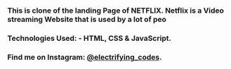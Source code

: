 ### This is clone of the landing Page of NETFLIX. Netflix is a Video streaming Website that is used by a lot of peo

### Technologies Used: - HTML, CSS & JavaScript.

### Find me on Instagram: [@electrifying_codes][instagram].

[instagram]: https://www.instagram.com/electrifying_codes
